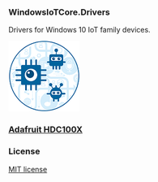 ### WindowsIoTCore.Drivers

Drivers for Windows 10 IoT family devices. 

![IoT](https://raw.githubusercontent.com/stormy-ua/WindowsIoTCore.Drivers/master/Images/Front.png)

### [Adafruit HDC100X](https://github.com/stormy-ua/WindowsIoTCore.Drivers/tree/master/Hdc100x)

### License

[MIT license](http://opensource.org/licenses/mit-license.php)

